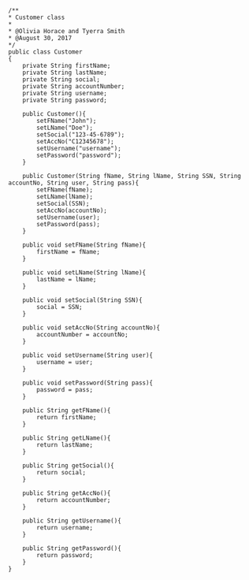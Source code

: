	/**  
	* Customer class 
	*  
	* @Olivia Horace and Tyerra Smith  
	* @August 30, 2017  
	*/  
	public class Customer  
	{  
		private String firstName;  
		private String lastName;  
		private String social;  
		private String accountNumber;  
		private String username;  
		private String password;  

		public Customer(){  
			setFName("John");  
			setLName("Doe");  
			setSocial("123-45-6789");  
			setAccNo("C12345678");  
			setUsername("username");  
			setPassword("password");  
		}  

		public Customer(String fName, String lName, String SSN, String accountNo, String user, String pass){  
			setFName(fName);  
			setLName(lName);  
			setSocial(SSN);  
			setAccNo(accountNo);  
			setUsername(user);  
			setPassword(pass);  
		}  

		public void setFName(String fName){  
			firstName = fName;  
		}  

		public void setLName(String lName){  
			lastName = lName;  
		}  

		public void setSocial(String SSN){  
			social = SSN;  
		}  

		public void setAccNo(String accountNo){  
			accountNumber = accountNo;  
		}  

		public void setUsername(String user){  
			username = user;  
		}  

		public void setPassword(String pass){  
			password = pass;  
		}  

		public String getFName(){  
			return firstName;  
		}  

		public String getLName(){  
			return lastName;  
		}  

		public String getSocial(){  
			return social;  
		}  

		public String getAccNo(){  
			return accountNumber;  
		}  

		public String getUsername(){  
			return username;  
		}   

		public String getPassword(){  
			return password;  
		}  
	}  
